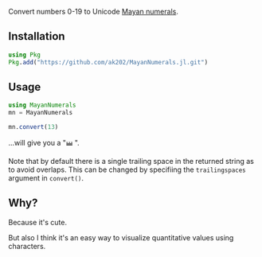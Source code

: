 Convert numbers 0-19 to Unicode [Mayan numerals](https://en.wikipedia.org/wiki/Maya_numerals). 

## Installation

```julia
using Pkg
Pkg.add("https://github.com/ak202/MayanNumerals.jl.git")
```

## Usage
```julia
using MayanNumerals
mn = MayanNumerals

mn.convert(13)
```
...will give you a "𝋭 ".

Note that by default there is a single trailing space in the returned string as to avoid overlaps. This can be changed by specifiing the `trailingspaces` argument in `convert()`.

## Why?

Because it's cute.

But also I think it's an easy way to visualize quantitative values using characters.
